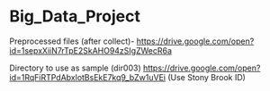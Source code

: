 # Big_Data_Project
Preprocessed files (after collect)-
https://drive.google.com/open?id=1sepxXiiN7rTpE2SkAHO94zSIgZWecR6a

Directory to use as sample (dir003)
https://drive.google.com/open?id=1RqFiRTPdAbxlotBsEkE7kq9_bZw1uVEi
(Use Stony Brook ID)
